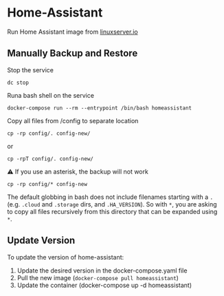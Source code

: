 # Home-Assistant

Run Home Assistant image from [linuxserver.io](https://hub.docker.com/r/linuxserver/homeassistant)

## Manually Backup and Restore

Stop the service

```shell
dc stop
```

Runa bash shell on the service

```shell
docker-compose run --rm --entrypoint /bin/bash homeassistant
```

Copy all files from /config to separate location

```shell
cp -rp config/. config-new/
```

or

```shell
cp -rpT config/. config-new/
```

:warning: If you use an asterisk, the backup will not work

```shell
cp -rp config/* config-new
```

The default globbing in bash does not include filenames starting with a `.` (e.g. `.cloud` and
`.storage` dirs, and `.HA_VERSION`). So with `*`, you are asking to copy all files recursively
from this directory that can be expanded using `*`.

## Update Version

To update the version of home-assistant:

1) Update the desired version in the docker-compose.yaml file
1) Pull the new image (`docker-compose pull homeassistant`)
1) Update the container (docker-compose up -d homeassistant)

